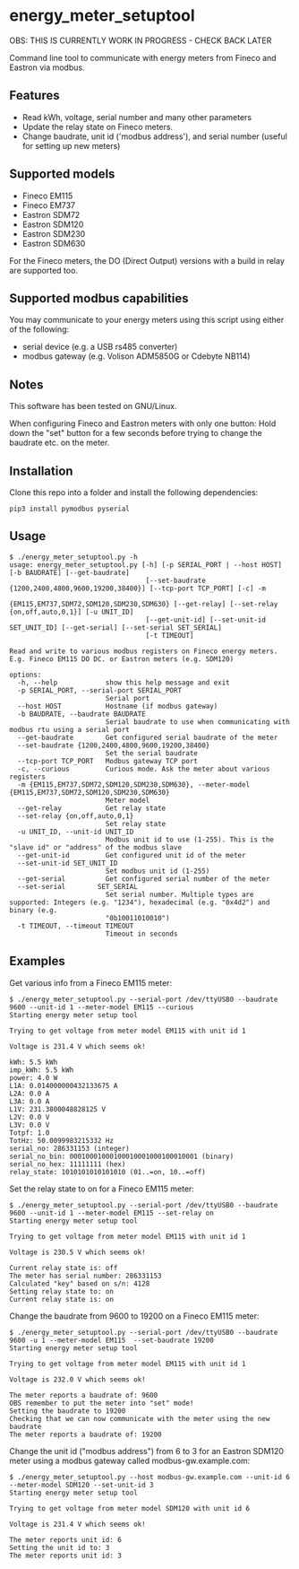 # energy_meter_setuptool
OBS: THIS IS CURRENTLY WORK IN PROGRESS - CHECK BACK LATER

Command line tool to communicate with energy meters from Fineco and Eastron via modbus.

## Features
- Read kWh, voltage, serial number and many other parameters
- Update the relay state on Fineco meters.
- Change baudrate, unit id ('modbus address'), and serial number (useful for setting up new meters)

## Supported models
- Fineco EM115
- Fineco EM737
- Eastron SDM72
- Eastron SDM120
- Eastron SDM230
- Eastron SDM630

For the Fineco meters, the DO (Direct Output) versions with a build in relay are supported too.

## Supported modbus capabilities
You may communicate to your energy meters using this script using either of the following:

- serial device (e.g. a USB rs485 converter)
- modbus gateway (e.g. Volison ADM5850G or Cdebyte NB114)

## Notes
This software has been tested on GNU/Linux.

When configuring Fineco and Eastron meters with only one button: Hold down the "set" button for a few seconds before trying to change the baudrate etc. on the meter.

## Installation
Clone this repo into a folder and install the following dependencies:

```
pip3 install pymodbus pyserial
```

## Usage
```
$ ./energy_meter_setuptool.py -h
usage: energy_meter_setuptool.py [-h] [-p SERIAL_PORT | --host HOST] [-b BAUDRATE] [--get-baudrate]
                                  [--set-baudrate {1200,2400,4800,9600,19200,38400}] [--tcp-port TCP_PORT] [-c] -m
                                  {EM115,EM737,SDM72,SDM120,SDM230,SDM630} [--get-relay] [--set-relay {on,off,auto,0,1}] [-u UNIT_ID]
                                  [--get-unit-id] [--set-unit-id SET_UNIT_ID] [--get-serial] [--set-serial SET_SERIAL]
                                  [-t TIMEOUT]

Read and write to various modbus registers on Fineco energy meters. E.g. Fineco EM115 DO DC. or Eastron meters (e.g. SDM120)

options:
  -h, --help            show this help message and exit
  -p SERIAL_PORT, --serial-port SERIAL_PORT
                        Serial port
  --host HOST           Hostname (if modbus gateway)
  -b BAUDRATE, --baudrate BAUDRATE
                        Serial baudrate to use when communicating with modbus rtu using a serial port
  --get-baudrate        Get configured serial baudrate of the meter
  --set-baudrate {1200,2400,4800,9600,19200,38400}
                        Set the serial baudrate
  --tcp-port TCP_PORT   Modbus gateway TCP port
  -c, --curious         Curious mode. Ask the meter about various registers
  -m {EM115,EM737,SDM72,SDM120,SDM230,SDM630}, --meter-model {EM115,EM737,SDM72,SDM120,SDM230,SDM630}
                        Meter model
  --get-relay           Get relay state
  --set-relay {on,off,auto,0,1}
                        Set relay state
  -u UNIT_ID, --unit-id UNIT_ID
                        Modbus unit id to use (1-255). This is the "slave id" or "address" of the modbus slave
  --get-unit-id         Get configured unit id of the meter
  --set-unit-id SET_UNIT_ID
                        Set modbus unit id (1-255)
  --get-serial          Get configured serial number of the meter
  --set-serial        SET_SERIAL
                        Set serial number. Multiple types are supported: Integers (e.g. "1234"), hexadecimal (e.g. "0x4d2") and binary (e.g.
                        "0b10011010010")
  -t TIMEOUT, --timeout TIMEOUT
                        Timeout in seconds
```

## Examples
Get various info from a Fineco EM115 meter:
```
$ ./energy_meter_setuptool.py --serial-port /dev/ttyUSB0 --baudrate 9600 --unit-id 1 --meter-model EM115 --curious
Starting energy meter setup tool

Trying to get voltage from meter model EM115 with unit id 1 

Voltage is 231.4 V which seems ok!

kWh: 5.5 kWh
imp_kWh: 5.5 kWh
power: 4.0 W
L1A: 0.014000000432133675 A
L2A: 0.0 A
L3A: 0.0 A
L1V: 231.3800048828125 V
L2V: 0.0 V
L3V: 0.0 V
Totpf: 1.0 
TotHz: 50.0099983215332 Hz
serial_no: 286331153 (integer)
serial_no_bin: 00010001000100010001000100010001 (binary)
serial_no_hex: 11111111 (hex)
relay_state: 1010101010101010 (01..=on, 10..=off)
```

Set the relay state to on for a Fineco EM115 meter:
```
$ ./energy_meter_setuptool.py --serial-port /dev/ttyUSB0 --baudrate 9600 --unit-id 1 --meter-model EM115 --set-relay on
Starting energy meter setup tool

Trying to get voltage from meter model EM115 with unit id 1 

Voltage is 230.5 V which seems ok!

Current relay state is: off
The meter has serial number: 286331153
Calculated "key" based on s/n: 4128
Setting relay state to: on
Current relay state is: on
```

Change the baudrate from 9600 to 19200 on a Fineco EM115 meter:

```
$ ./energy_meter_setuptool.py --serial-port /dev/ttyUSB0 --baudrate 9600 -u 1 --meter-model EM115  --set-baudrate 19200
Starting energy meter setup tool

Trying to get voltage from meter model EM115 with unit id 1 

Voltage is 232.0 V which seems ok!

The meter reports a baudrate of: 9600
OBS remember to put the meter into "set" mode!
Setting the baudrate to 19200
Checking that we can now communicate with the meter using the new baudrate
The meter reports a baudrate of: 19200
```

Change the unit id ("modbus address") from 6 to 3 for an Eastron SDM120 meter using a modbus gateway called modbus-gw.example.com:
```
$ ./energy_meter_setuptool.py --host modbus-gw.example.com --unit-id 6 --meter-model SDM120 --set-unit-id 3
Starting energy meter setup tool

Trying to get voltage from meter model SDM120 with unit id 6 

Voltage is 231.4 V which seems ok!

The meter reports unit id: 6
Setting the unit id to: 3
The meter reports unit id: 3
```

